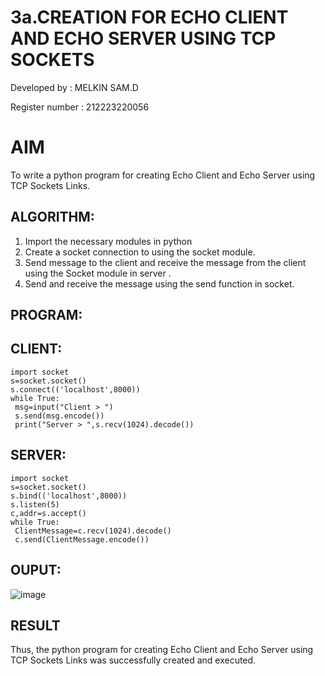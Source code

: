 # 3a.CREATION FOR ECHO CLIENT AND ECHO SERVER USING TCP SOCKETS
Developed by : MELKIN SAM.D

Register number : 212223220056

# AIM
To write a python program for creating Echo Client and Echo Server using TCP
Sockets Links.
## ALGORITHM:
1. Import the necessary modules in python
2. Create a socket connection to using the socket module.
3. Send message to the client and receive the message from the client using the Socket module in
 server .
4. Send and receive the message using the send function in socket.
## PROGRAM:
## CLIENT:
```
import socket
s=socket.socket()
s.connect(('localhost',8000))
while True:
 msg=input("Client > ")
 s.send(msg.encode())
 print("Server > ",s.recv(1024).decode())

```
## SERVER:
```
import socket
s=socket.socket()
s.bind(('localhost',8000))
s.listen(5)
c,addr=s.accept()
while True:
 ClientMessage=c.recv(1024).decode()
 c.send(ClientMessage.encode())
```
## OUPUT:
![image](https://github.com/melkingithub/3a.Sockets_Creation_for_Echo_Client_and_Echo_Server/assets/151421291/67fff0f9-40ca-4b13-8230-76aa4961fd3d)

   
## RESULT
Thus, the python program for creating Echo Client and Echo Server using TCP Sockets Links 
was successfully created and executed.
